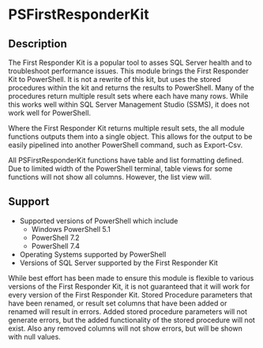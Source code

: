 # PSFirstResponderKit

## Description

The First Responder Kit is a popular tool to asses SQL Server health and to troubleshoot performance issues.  This module brings the First Responder Kit to PowerShell.  It is not a rewrite of this kit, but uses the stored procedures within the kit and returns the results to PowerShell.  Many of the procedures return multiple result sets where each have many rows.  While this works well within SQL Server Management Studio (SSMS), it does not work well for PowerShell.

Where the First Responder Kit returns multiple result sets, the all module functions outputs them into a single object.  This allows for the output to be easily pipelined into another PowerShell command, such as Export-Csv.

All PSFirstResponderKit functions have table and list formatting defined.  Due to limited width of the PowerShell terminal, table views for some functions will not show all columns.  However, the list view will.

## Support

* Supported versions of PowerShell which include
	* Windows PowerShell 5.1
	* PowerShell 7.2
	* PowerShell 7.4
* Operating Systems supported by PowerShell
* Versions of SQL Server supported by the First Responder Kit

While best effort has been made to ensure this module is flexible to various versions of the First Responder Kit, it is not guaranteed that it will work for every version of the First Responder Kit.  Stored Procedure parameters that have been renamed, or result set columns that have been added or renamed will result in errors.  Added stored procedure parameters will not generate errors, but the added functionality of the stored procedure will not exist.  Also any removed columns will not show errors, but will be shown with null values.
